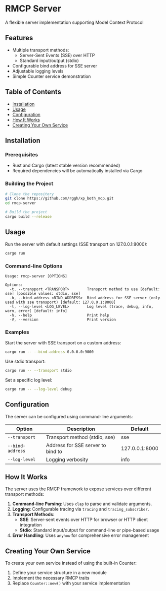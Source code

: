 # RMCP Server

A flexible server implementation supporting Model Context Protocol

## Features

- Multiple transport methods:
  - Server-Sent Events (SSE) over HTTP
  - Standard input/output (stdio)
- Configurable bind address for SSE server
- Adjustable logging levels
- Simple Counter service demonstration

## Table of Contents

- [Installation](#installation)
- [Usage](#usage)
- [Configuration](#configuration)
- [How It Works](#how-it-works)
- [Creating Your Own Service](#creating-your-own-service)

## Installation

### Prerequisites

- Rust and Cargo (latest stable version recommended)
- Required dependencies will be automatically installed via Cargo

### Building the Project

```bash
# Clone the repository
git clone https://github.com/rggh/xp_both_mcp.git
cd rmcp-server

# Build the project
cargo build --release
```

## Usage

Run the server with default settings (SSE transport on 127.0.0.1:8000):

```bash
cargo run
```

### Command-line Options

```
Usage: rmcp-server [OPTIONS]

Options:
  -t, --transport <TRANSPORT>        Transport method to use [default: sse] [possible values: stdio, sse]
  -b, --bind-address <BIND_ADDRESS>  Bind address for SSE server (only used with sse transport) [default: 127.0.0.1:8000]
  -l, --log-level <LOG_LEVEL>        Log level (trace, debug, info, warn, error) [default: info]
  -h, --help                         Print help
  -V, --version                      Print version
```

### Examples

Start the server with SSE transport on a custom address:
```bash
cargo run -- --bind-address 0.0.0.0:9000
```

Use stdio transport:
```bash
cargo run -- --transport stdio
```

Set a specific log level:
```bash
cargo run -- --log-level debug
```

## Configuration

The server can be configured using command-line arguments:

| Option | Description | Default |
|--------|-------------|---------|
| `--transport` | Transport method (stdio, sse) | sse |
| `--bind-address` | Address for SSE server to bind to | 127.0.0.1:8000 |
| `--log-level` | Logging verbosity | info |

## How It Works

The server uses the RMCP framework to expose services over different transport methods:

1. **Command-line Parsing**: Uses `clap` to parse and validate arguments.
2. **Logging**: Configurable tracing via `tracing` and `tracing_subscriber`.
3. **Transport Methods**:
   - **SSE**: Server-sent events over HTTP for browser or HTTP client integration
   - **Stdio**: Standard input/output for command-line or pipe-based usage
4. **Error Handling**: Uses `anyhow` for comprehensive error management

## Creating Your Own Service

To create your own service instead of using the built-in Counter:

1. Define your service structure in a new module
2. Implement the necessary RMCP traits
3. Replace `Counter::new()` with your service implementation



